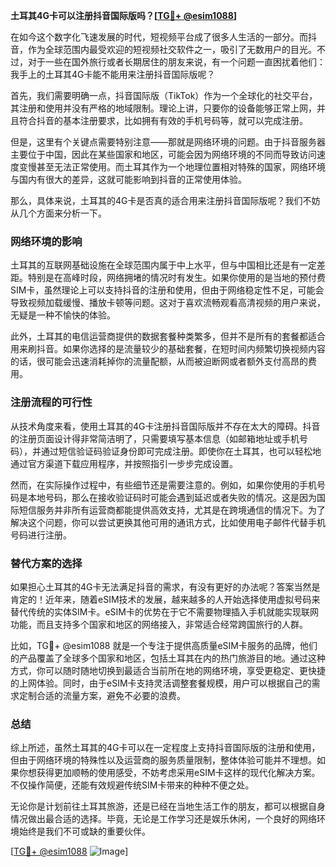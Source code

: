 **土耳其4G卡可以注册抖音国际版吗？[[TG💪+ @esim1088](https://t.me/s/esim1088)]**

在如今这个数字化飞速发展的时代，短视频平台成了很多人生活的一部分。而抖音，作为全球范围内最受欢迎的短视频社交软件之一，吸引了无数用户的目光。不过，对于一些在国外旅行或者长期居住的朋友来说，有一个问题一直困扰着他们：我手上的土耳其4G卡能不能用来注册抖音国际版呢？

首先，我们需要明确一点，抖音国际版（TikTok）作为一个全球化的社交平台，其注册和使用并没有严格的地域限制。理论上讲，只要你的设备能够正常上网，并且符合抖音的基本注册要求，比如拥有有效的手机号码等，就可以完成注册。

但是，这里有个关键点需要特别注意——那就是网络环境的问题。由于抖音服务器主要位于中国，因此在某些国家和地区，可能会因为网络环境的不同而导致访问速度变慢甚至无法正常使用。而土耳其作为一个地理位置相对特殊的国家，网络环境与国内有很大的差异，这就可能影响到抖音的正常使用体验。

那么，具体来说，土耳其的4G卡是否真的适合用来注册抖音国际版呢？我们不妨从几个方面来分析一下。

### 网络环境的影响

土耳其的互联网基础设施在全球范围内属于中上水平，但与中国相比还是有一定差距。特别是在高峰时段，网络拥堵的情况时有发生。如果你使用的是当地的预付费SIM卡，虽然理论上可以支持抖音的注册和使用，但由于网络稳定性不足，可能会导致视频加载缓慢、播放卡顿等问题。这对于喜欢流畅观看高清视频的用户来说，无疑是一种不愉快的体验。

此外，土耳其的电信运营商提供的数据套餐种类繁多，但并不是所有的套餐都适合用来刷抖音。如果你选择的是流量较少的基础套餐，在短时间内频繁切换视频内容的话，很可能会迅速消耗掉你的流量配额，从而被迫断网或者额外支付高昂的费用。

### 注册流程的可行性

从技术角度来看，使用土耳其的4G卡注册抖音国际版并不存在太大的障碍。抖音的注册页面设计得非常简洁明了，只需要填写基本信息（如邮箱地址或手机号码），并通过短信验证码验证身份即可完成注册。即使你在土耳其，也可以轻松地通过官方渠道下载应用程序，并按照指引一步步完成设置。

然而，在实际操作过程中，有些细节还是需要注意的。例如，如果你使用的手机号码是本地号码，那么在接收验证码时可能会遇到延迟或者失败的情况。这是因为国际短信服务并非所有运营商都能提供高效支持，尤其是在跨境通信的情况下。为了解决这个问题，你可以尝试更换其他可用的通讯方式，比如使用电子邮件代替手机号码进行注册。

### 替代方案的选择

如果担心土耳其的4G卡无法满足抖音的需求，有没有更好的办法呢？答案当然是肯定的！近年来，随着eSIM技术的发展，越来越多的人开始选择使用虚拟号码来替代传统的实体SIM卡。eSIM卡的优势在于它不需要物理插入手机就能实现联网功能，而且支持多个国家和地区的网络接入，非常适合经常跨国旅行的人群。

比如，TG💪+ @esim1088 就是一个专注于提供高质量eSIM卡服务的品牌，他们的产品覆盖了全球多个国家和地区，包括土耳其在内的热门旅游目的地。通过这种方式，你可以随时随地切换到最适合当前所在地的网络环境，享受更稳定、更快捷的上网体验。同时，由于eSIM卡支持灵活调整套餐规模，用户可以根据自己的需求定制合适的流量方案，避免不必要的浪费。

### 总结

综上所述，虽然土耳其的4G卡可以在一定程度上支持抖音国际版的注册和使用，但由于网络环境的特殊性以及运营商的服务质量限制，整体体验可能并不理想。如果你想获得更加顺畅的使用感受，不妨考虑采用eSIM卡这样的现代化解决方案。不仅操作简便，还能有效规避传统SIM卡带来的种种不便之处。

无论你是计划前往土耳其旅游，还是已经在当地生活工作的朋友，都可以根据自身情况做出最合适的选择。毕竟，无论是工作学习还是娱乐休闲，一个良好的网络环境始终是我们不可或缺的重要伙伴。

[[TG💪+ @esim1088](https://t.me/s/esim1088) ![Image](https://i.postimg.cc/4NQfJmqS/Snipaste-2025-05-13-00-14-12.png)]